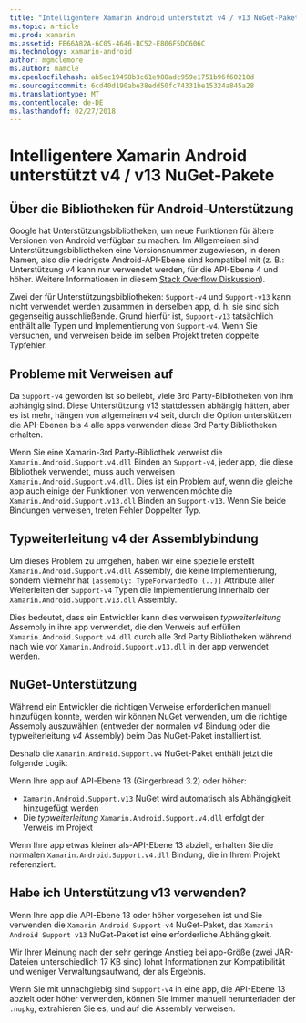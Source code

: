 ```yaml
---
title: "Intelligentere Xamarin Android unterstützt v4 / v13 NuGet-Pakete"
ms.topic: article
ms.prod: xamarin
ms.assetid: FE66A82A-6C05-4646-BC52-E806F5DC606C
ms.technology: xamarin-android
author: mgmclemore
ms.author: mamcle
ms.openlocfilehash: ab5ec19498b3c61e988adc959e1751b96f60210d
ms.sourcegitcommit: 6cd40d190abe38edd50fc74331be15324a845a28
ms.translationtype: MT
ms.contentlocale: de-DE
ms.lasthandoff: 02/27/2018
---
```

# <a name="smarter-xamarin-android-support-v4--v13-nuget-packages"></a>Intelligentere Xamarin Android unterstützt v4 / v13 NuGet-Pakete

## <a name="about-the-android-support-libraries"></a>Über die Bibliotheken für Android-Unterstützung

Google hat Unterstützungsbibliotheken, um neue Funktionen für ältere Versionen von Android verfügbar zu machen. Im Allgemeinen sind Unterstützungsbibliotheken eine Versionsnummer zugewiesen, in deren Namen, also die niedrigste Android-API-Ebene sind kompatibel mit (z. B.: Unterstützung v4 kann nur verwendet werden, für die API-Ebene 4 und höher. Weitere Informationen in diesem [Stack Overflow Diskussion](http://stackoverflow.com/questions/9926403/android-support-package-compatibility-library-use-v4-or-v13)). 

Zwei der für Unterstützungsbibliotheken: `Support-v4` und `Support-v13` kann nicht verwendet werden zusammen in derselben app, d. h. sie sind sich gegenseitig ausschließende. Grund hierfür ist, `Support-v13` tatsächlich enthält alle Typen und Implementierung von `Support-v4`. Wenn Sie versuchen, und verweisen beide im selben Projekt treten doppelte Typfehler.

## <a name="problems-with-referencing"></a>Probleme mit Verweisen auf

Da `Support-v4` geworden ist so beliebt, viele 3rd Party-Bibliotheken von ihm abhängig sind. Diese Unterstützung v13 stattdessen abhängig hätten, aber es ist mehr, hängen von allgemeinen _v4_ seit, durch die Option unterstützen die API-Ebenen bis 4 alle apps verwenden diese 3rd Party Bibliotheken erhalten.

Wenn Sie eine Xamarin-3rd Party-Bibliothek verweist die `Xamarin.Android.Support.v4.dll` Binden an `Support-v4`, jeder app, die diese Bibliothek verwendet, muss auch verweisen `Xamarin.Android.Support.v4.dll`. Dies ist ein Problem auf, wenn die gleiche app auch einige der Funktionen von verwenden möchte die `Xamarin.Android.Support.v13.dll` Binden an `Support-v13`. Wenn Sie beide Bindungen verweisen, treten Fehler Doppelter Typ.

## <a name="type-forwarded-v4-binding-assembly"></a>Typweiterleitung v4 der Assemblybindung

Um dieses Problem zu umgehen, haben wir eine spezielle erstellt `Xamarin.Android.Support.v4.dll` Assembly, die keine Implementierung, sondern vielmehr hat `[assembly: TypeForwardedTo (..)]` Attribute aller Weiterleiten der `Support-v4` Typen die Implementierung innerhalb der `Xamarin.Android.Support.v13.dll` Assembly.

Dies bedeutet, dass ein Entwickler kann dies verweisen _typweiterleitung_ Assembly in ihre app verwendet, die den Verweis auf erfüllen `Xamarin.Android.Support.v4.dll` durch alle 3rd Party Bibliotheken während nach wie vor `Xamarin.Android.Support.v13.dll` in der app verwendet werden.

## <a name="nuget-assistance"></a>NuGet-Unterstützung

Während ein Entwickler die richtigen Verweise erforderlichen manuell hinzufügen konnte, werden wir können NuGet verwenden, um die richtige Assembly auszuwählen (entweder der normalen _v4_ Bindung oder die typweiterleitung _v4_ Assembly) beim Das NuGet-Paket installiert ist.

Deshalb die `Xamarin.Android.Support.v4` NuGet-Paket enthält jetzt die folgende Logik:

Wenn Ihre app auf API-Ebene 13 (Gingerbread 3.2) oder höher:

*   `Xamarin.Android.Support.v13` NuGet wird automatisch als Abhängigkeit hinzugefügt werden
*   Die _typweiterleitung_ `Xamarin.Android.Support.v4.dll` erfolgt der Verweis im Projekt

Wenn Ihre app etwas kleiner als-API-Ebene 13 abzielt, erhalten Sie die normalen `Xamarin.Android.Support.v4.dll` Bindung, die in Ihrem Projekt referenziert.

## <a name="do-i-have-to-use-support-v13"></a>Habe ich Unterstützung v13 verwenden?

Wenn Ihre app die API-Ebene 13 oder höher vorgesehen ist und Sie verwenden die `Xamarin Android Support-v4` NuGet-Paket, das `Xamarin Android Support v13` NuGet-Paket ist eine erforderliche Abhängigkeit.

Wir Ihrer Meinung nach der sehr geringe Anstieg bei app-Größe (zwei JAR-Dateien unterschiedlich 17 KB sind) lohnt Informationen zur Kompatibilität und weniger Verwaltungsaufwand, der als Ergebnis.

Wenn Sie mit unnachgiebig sind `Support-v4` in eine app, die API-Ebene 13 abzielt oder höher verwenden, können Sie immer manuell herunterladen der `.nupkg`, extrahieren Sie es, und auf die Assembly verweisen.
